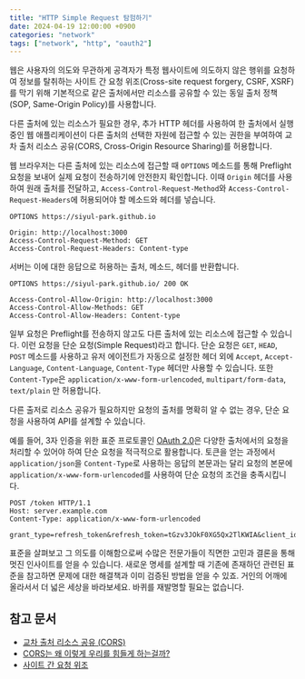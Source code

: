 ```yaml
---
title: "HTTP Simple Request 탐험하기"
date: 2024-04-19 12:00:00 +0900
categories: "network"
tags: ["network", "http", "oauth2"]
---
```


웹은 사용자의 의도와 무관하게 공격자가 특정 웹사이트에 의도하지 않은 행위를 요청하여 정보를 탈취하는 사이트 간 요청 위조(Cross-site request forgery, CSRF, XSRF)를 막기 위해 기본적으로 같은 출처에서만 리소스를 공유할 수 있는 동일 출처 정책(SOP, Same-Origin Policy)를 사용합니다.

다른 출처에 있는 리소스가 필요한 경우, 추가 HTTP 헤더를 사용하여 한 출처에서 실행 중인 웹 애플리케이션이 다른 출처의 선택한 자원에 접근할 수 있는 권한을 부여하여 교차 출처 리소스 공유(CORS, Cross-Origin Resource Sharing)를 허용합니다.

웹 브라우저는 다른 출처에 있는 리소스에 접근할 때 `OPTIONS` 메소드를 통해 Preflight 요청을 보내어 실제 요청이 전송하기에 안전한지 확인합니다. 이때 `Origin` 헤더를 사용하여 원래 출처를 전달하고, `Access-Control-Request-Method`와 `Access-Control-Request-Headers`에 허용되어야 할 메소드와 헤더를 넣습니다.

```http
OPTIONS https://siyul-park.github.io

Origin: http://localhost:3000
Access-Control-Request-Method: GET
Access-Control-Request-Headers: Content-type
```

서버는 이에 대한 응답으로 허용하는 출처, 메소드, 헤더를 반환합니다.

```http
OPTIONS https://siyul-park.github.io/ 200 OK

Access-Control-Allow-Origin: http://localhost:3000
Access-Control-Allow-Methods: GET
Access-Control-Allow-Headers: Content-type
```

일부 요청은 Preflight를 전송하지 않고도 다른 출처에 있는 리소스에 접근할 수 있습니다. 이런 요청을 단순 요청(Simple Request)라고 합니다. 단순 요청은 `GET`, `HEAD`, `POST` 메소드를 사용하고 유저 에이전트가 자동으로 설정한 헤더 외에 `Accept`, `Accept-Language`, `Content-Language`, `Content-Type` 헤더만 사용할 수 있습니다. 또한 `Content-Type`은 `application/x-www-form-urlencoded`, `multipart/form-data`, `text/plain` 만 허용합니다.

다른 출저로 리소스 공유가 필요하지만 요청의 출처를 명확히 알 수 없는 경우, 단순 요청을 사용하여 API를 설계할 수 있습니다.

예를 들어, 3자 인증을 위한 표준 프로토콜인 [OAuth 2.0](https://datatracker.ietf.org/doc/html/rfc6749)은 다양한 출처에서의 요청을 처리할 수 있어야 하여 단순 요청을 적극적으로 활용합니다. 토큰을 얻는 과정에서 `application/json`을 `Content-Type`로 사용하는 응답의 본문과는 달리 요청의 본문에 `application/x-www-form-urlencoded`를 사용하여 단순 요청의 조건을 충족시킵니다.

```http
POST /token HTTP/1.1
Host: server.example.com
Content-Type: application/x-www-form-urlencoded

grant_type=refresh_token&refresh_token=tGzv3JOkF0XG5Qx2TlKWIA&client_id=s6BhdRkqt3&client_secret=7Fjfp0ZBr1KtDRbnfVdmIw
```

표준을 살펴보고 그 의도를 이해함으로써 수많은 전문가들이 직면한 고민과 결론을 통해 멋진 인사이트를 얻을 수 있습니다. 새로운 명세를 설계할 때 기존에 존재하던 관련된 표준을 참고하면 문제에 대한 해결책과 이미 검증된 방법을 얻을 수 있죠. 거인의 어깨에 올라서서 더 넓은 세상을 바라보세요. 바퀴를 재발명할 필요는 없습니다.

## 참고 문서
- [교차 출처 리소스 공유 (CORS)](https://developer.mozilla.org/ko/docs/Web/HTTP/CORS)
- [CORS는 왜 이렇게 우리를 힘들게 하는걸까?](https://evan-moon.github.io/2020/05/21/about-cors/#sopsame-origin-policy)
- [사이트 간 요청 위조](https://ko.m.wikipedia.org/wiki/%25EC%2582%25AC%25EC%259D%25B4%25ED%258A%25B8_%25EA%25B0%2584_%25EC%259A%2594%25EC%25B2%25AD_%25EC%259C%2584%25EC%25A1%25B0)